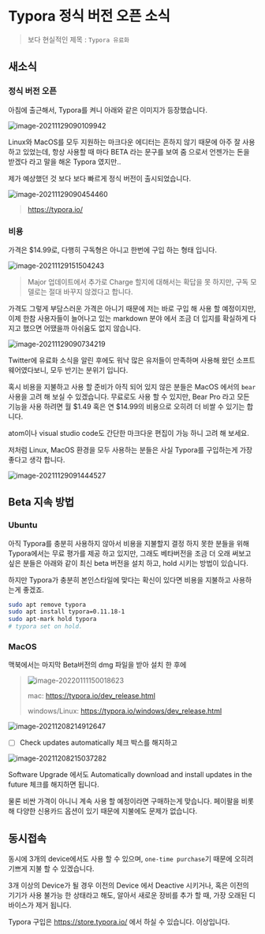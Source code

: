 # Typora 정식 버전 오픈 소식

> 보다 현실적인 제목 : `Typora 유료화`

## 새소식

### 정식 버전 오픈

아침에 출근해서, Typora를 켜니 아래와 같은 이미지가 등장했습니다.

![image-20211129090109942](https://raw.githubusercontent.com/Shane-Park/mdblog/main/news/typora-release.assets/image-20211129090109942.png)

Linux와 MacOS를 모두 지원하는 마크다운 에디터는 흔하지 않기 때문에 아주 잘 사용하고 있었는데, 항상 사용할 때 마다 BETA 라는 문구를 보여 줌 으로서 언젠가는 돈을 받겠다 라고 말을 해온 Typora 였지만..

제가 예상했던 것 보다 보다 빠르게 정식 버전이 출시되었습니다.

![image-20211129090454460](https://raw.githubusercontent.com/Shane-Park/mdblog/main/news/typora-release.assets/image-20211129090454460.png)

> https://typora.io/

### 비용

가격은 $14.99로, 다행히 구독형은 아니고 한번에 구입 하는 형태 입니다. 

![image-20211129151504243](https://raw.githubusercontent.com/Shane-Park/mdblog/main/news/typora-release.assets/image-20211129151504243.png)

> Major 업데이트에서 추가로 Charge 할지에 대해서는 확답을 못 하지만, 구독 모델로는 절대 바꾸지 않겠다고 합니다.

가격도 그렇게 부담스러운 가격은 아니기 때문에 저는 바로 구입 해 사용 할 예정이지만, 이제 한참 사용자들이 늘어나고 있는 markdown 분야 에서 조금 더 입지를 확실하게 다지고 했으면 어땠을까 아쉬움도 없지 않습니다.

![image-20211129090734219](https://raw.githubusercontent.com/Shane-Park/mdblog/main/news/typora-release.assets/image-20211129090734219.png)

Twitter에 유료화 소식을 알린 후에도 워낙 많은 유저들이 만족하며 사용해 왔던 소프트웨어였다보니, 모두 반기는 분위기 입니다. 

혹시 비용을 지불하고 사용 할 준비가 아직 되어 있지 않은 분들은 MacOS 에서의 `bear` 사용을 고려 해 보실 수 있겠습니다. 무료로도 사용 할 수 있지만, Bear Pro 라고 모든 기능을 사용 하려면 월 $1.49 혹은 연 $14.99의 비용으로 오히려 더 비쌀 수 있기는 합니다.

 atom이나 visual studio code도 간단한 마크다운 편집이 가능 하니 고려 해 보세요.

저처럼 Linux, MacOS 환경을 모두 사용하는 분들은 사실 Typora를 구입하는게 가장 좋다고 생각 합니다.

![image-20211129091444527](https://raw.githubusercontent.com/Shane-Park/mdblog/main/news/typora-release.assets/image-20211129091444527.png)

## Beta 지속 방법

### Ubuntu

아직 Typora를 충분히 사용하지 않아서 비용을 지불할지 결정 하지 못한 분들을 위해 Typora에서는 무료 평가를 제공 하고 있지만, 그래도 베타버전을 조금 더 오래 써보고 싶은 분들은 아래와 같이 최신 beta 버전을 설치 하고, hold 시키는 방법이 있습니다.

하지만 Typora가 충분히 본인스타일에 맞다는 확신이 있다면 비용을 지불하고 사용하는게 좋겠죠.

```zsh
sudo apt remove typora
sudo apt install typora=0.11.18-1
sudo apt-mark hold typora
# typora set on hold.
```

### MacOS

맥북에서는 마지막 Beta버전의 dmg 파일을 받아 설치 한 후에 

> ![image-20220111150018623](https://raw.githubusercontent.com/Shane-Park/mdblog/main/news/typora-release.assets/image-20220111150018623.png)
>
> mac: https://typora.io/dev_release.html
>
> windows/Linux: https://typora.io/windows/dev_release.html

![image-20211208214912647](https://raw.githubusercontent.com/Shane-Park/mdblog/main/news/typora-release.assets/image-20211208214912647.png)

- [ ] Check updates automatically 체크 박스를 해지하고

![image-20211208215037282](https://raw.githubusercontent.com/Shane-Park/mdblog/main/news/typora-release.assets/image-20211208215037282.png)

Software Upgrade 에서도 Automatically download and install updates in the future 체크를 해지하면 됩니다.

물론 비싼 가격이 아니니 계속 사용 할 예정이라면 구매하는게 맞습니다. 페이팔을 비롯해 다양한 신용카드 옵션이 있기 때문에 지불에도 문제가 없습니다.

## 동시접속

동시에 3개의 device에서도 사용 할 수 있으며, `one-time purchase`기 때문에 오히려 기쁘게 지불 할 수 있겠습니다.

3개 이상의 Device가 될 경우 이전의 Device 에서 Deactive 시키거나, 혹은 이전의 기기가 사용 불가능 한 상태라고 해도, 알아서 새로운 장비를 추가 할 때, 가장 오래된 디바이스가 제거 됩니다.

Typora 구입은 https://store.typora.io/ 에서 하실 수 있습니다. 이상입니다.
